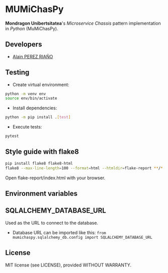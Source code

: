 # MUMiChasPy

**Mondragon Unibertsitatea**'s *Microservice Chassis* pattern implementation in *Python* (MuMiChasPy).

## Developers

- [Alain PEREZ RIAÑO](https://github.com/draperez)

## Testing

- Create virtual environment:

```bash
python -m venv env
source env/bin/activate
```

- Install dependencies:

```bash
python -m pip install .[test]
```

- Execute tests:

```bash
pytest
```

## Style guide with flake8

```bash
pip install flake8 flake8-html
flake8 --max-line-length=100 --format=html --htmldir=flake-report **/*.py
```

Open flake-report/index.html with your browser.


## Environment variables

## SQLALCHEMY_DATABASE_URL

Used as the URL to connect to the database.

* Database URL can be imported like this: ```from mumichaspy.sqlalchemy_db.config import SQLALCHEMY_DATABASE_URL```


## License

MIT license (see LICENSE), provided WITHOUT WARRANTY.